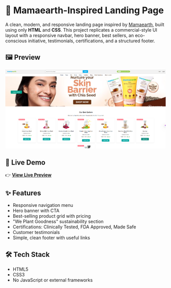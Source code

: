 # 🌿 Mamaearth-Inspired Landing Page

A clean, modern, and responsive landing page inspired by [Mamaearth](https://mamaearth.in), built using only **HTML** and **CSS**. This project replicates a commercial-style UI layout with a responsive navbar, hero banner, best sellers, an eco-conscious initiative, testimonials, certifications, and a structured footer.


## 🖼 Preview

![Landing Page Preview](https://github.com/kadajnanadeepika-245/MSD-Landing-Page/blob/main/Screenshot%202025-08-05%20143107.png)

## 🚀 Live Demo

👉 [**View Live Preview**](https://landingpagedeepika.netlify.app/)  


## ✨ Features

- Responsive navigation menu
- Hero banner with CTA
- Best-selling product grid with pricing
- "We Plant Goodness" sustainability section
- Certifications: Clinically Tested, FDA Approved, Made Safe
- Customer testimonials
- Simple, clean footer with useful links

## 🛠 Tech Stack

- HTML5  
- CSS3  
- No JavaScript or external frameworks

